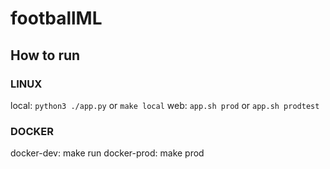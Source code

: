 # footballML

## How to run

### LINUX

local: `python3 ./app.py` or `make local`
web: `app.sh prod` or `app.sh prodtest`

### DOCKER

docker-dev: make run
docker-prod: make prod
